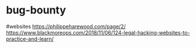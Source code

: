# bug-bounty
#websites
https://philippeharewood.com/page/2/
https://www.blackmoreops.com/2018/11/06/124-legal-hacking-websites-to-practice-and-learn/

